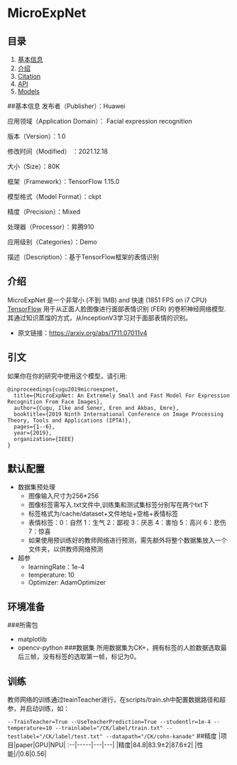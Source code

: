 # MicroExpNet

## 目录

1. [基本信息](#基本信息)
2. [介绍](#介绍)
3. [Citation](#citation)
4. [API](#api)
5. [Models](#models)

##基本信息
发布者（Publisher）：Huawei

应用领域（Application Domain）： Facial expression recognition

版本（Version）：1.0

修改时间（Modified） ：2021.12.18

大小（Size）：80K

框架（Framework）：TensorFlow 1.15.0

模型格式（Model Format）：ckpt

精度（Precision）：Mixed

处理器（Processor）：昇腾910

应用级别（Categories）：Demo

描述（Description）：基于TensorFlow框架的表情识别

## 介绍

MicroExpNet 是一个非常小 (不到 1MB) and 快速 (1851 FPS on i7 CPU) [TensorFlow](https://www.tensorflow.org/) 用于从正面人脸图像进行面部表情识别 (FER) 的卷积神经网络模型.其通过知识蒸馏的方式，从InceptionV3学习对于面部表情的识别。

 - 原文链接：https://arxiv.org/abs/1711.07011v4
## 引文

如果你在你的研究中使用这个模型，请引用:

```
@inproceedings{cugu2019microexpnet,
  title={MicroExpNet: An Extremely Small and Fast Model For Expression Recognition From Face Images},
  author={Cugu, Ilke and Sener, Eren and Akbas, Emre},
  booktitle={2019 Ninth International Conference on Image Processing Theory, Tools and Applications (IPTA)},
  pages={1--6},
  year={2019},
  organization={IEEE}
}
```

## 默认配置
- 数据集预处理
  - 图像输入尺寸为256*256
  - 图像标签需写入.txt文件中,训练集和测试集标签分别写在两个txt下
  - 标签格式为/cache/dataset+文件地址+空格+表情标签
  - 表情标签：0：自然 1：生气 2：鄙视 3：厌恶 4：害怕 5：高兴 6：悲伤 7：惊喜
  - 如果使用预训练好的教师网络进行预测，需先额外将整个数据集放入一个文件夹，以供教师网络预测
- 超参
  - learningRate：1e-4
  - temperature: 10
  - Optimizer: AdamOptimizer
## 环境准备
###所需包
 - matplotlib
 - opencv-python
###数据集
 所用数据集为CK+，拥有标签的人脸数据选取最后三帧，没有标签的选取第一帧，标记为0。
## 训练
 教师网络的训练通过teainTeacher进行，在scripts/train.sh中配置数据路径和超参，并启动训练，如：

 `
  --TrainTeacher=True --UseTeacherPrediction=True --studentlr=1e-4 --temperature=10 --trainlabel="/CK/label/train.txt" --testlabel="/CK/label/test.txt" --datapath="/CK/cohn-kanade"
 `
  ##精度
  |项目|paper|GPU|NPU|
  :--|-----|---|---|
  |精度|84.8|83.9$\pm$2|87.6$\pm$2|
  |性能|/|0.6|0.56|